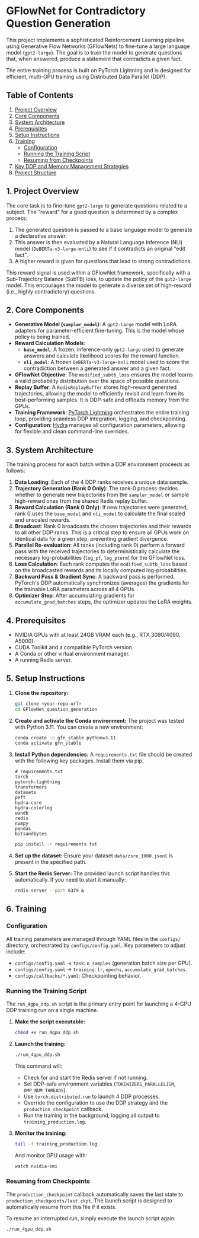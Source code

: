 # GFlowNet for Contradictory Question Generation

This project implements a sophisticated Reinforcement Learning pipeline using Generative Flow Networks (GFlowNets) to fine-tune a large language model (`gpt2-large`). The goal is to train the model to generate questions that, when answered, produce a statement that contradicts a given fact.

The entire training process is built on PyTorch Lightning and is designed for efficient, multi-GPU training using Distributed Data Parallel (DDP).

## Table of Contents

1.  [Project Overview](#project-overview)
2.  [Core Components](#core-components)
3.  [System Architecture](#system-architecture)
4.  [Prerequisites](#prerequisites)
5.  [Setup Instructions](#setup-instructions)
6.  [Training](#training)
    -   [Configuration](#configuration)
    -   [Running the Training Script](#running-the-training-script)
    -   [Resuming from Checkpoints](#resuming-from-checkpoints)
7.  [Key DDP and Memory Management Strategies](#key-ddp-and-memory-management-strategies)
8.  [Project Structure](#project-structure)

## 1. Project Overview

The core task is to fine-tune `gpt2-large` to generate questions related to a subject. The "reward" for a good question is determined by a complex process:
1.  The generated question is passed to a base language model to generate a declarative answer.
2.  This answer is then evaluated by a Natural Language Inference (NLI) model (`DeBERTa-v3-large-mnli`) to see if it contradicts an original "edit fact".
3.  A higher reward is given for questions that lead to strong contradictions.

This reward signal is used within a GFlowNet framework, specifically with a Sub-Trajectory Balance (SubTB) loss, to update the policy of the `gpt2-large` model. This encourages the model to generate a diverse set of high-reward (i.e., highly contradictory) questions.

## 2. Core Components

-   **Generative Model (`sampler_model`)**: A `gpt2-large` model with LoRA adapters for parameter-efficient fine-tuning. This is the model whose policy is being trained.
-   **Reward Calculation Models**:
    -   **`base_model`**: A frozen, inference-only `gpt2-large` used to generate answers and calculate likelihood scores for the reward function.
    -   **`nli_model`**: A frozen `DeBERTa-v3-large-mnli` model used to score the contradiction between a generated answer and a given fact.
-   **GFlowNet Objective**: The `modified_subtb_loss` ensures the model learns a valid probability distribution over the space of possible questions.
-   **Replay Buffer**: A `RedisReplayBuffer` stores high-reward generated trajectories, allowing the model to efficiently revisit and learn from its best-performing samples. It is DDP-safe and offloads memory from the GPUs.
-   **Training Framework**: [PyTorch Lightning](https://www.pytorchlightning.ai/) orchestrates the entire training loop, providing seamless DDP integration, logging, and checkpointing.
-   **Configuration**: [Hydra](https://hydra.cc/) manages all configuration parameters, allowing for flexible and clean command-line overrides.

## 3. System Architecture

The training process for each batch within a DDP environment proceeds as follows:

1.  **Data Loading**: Each of the 4 DDP ranks receives a unique data sample.
2.  **Trajectory Generation (Rank 0 Only)**: The rank-0 process decides whether to generate new trajectories from the `sampler_model` or sample high-reward ones from the shared Redis replay buffer.
3.  **Reward Calculation (Rank 0 Only)**: If new trajectories were generated, rank 0 uses the `base_model` and `nli_model` to calculate the final scaled and unscaled rewards.
4.  **Broadcast**: Rank 0 broadcasts the chosen trajectories and their rewards to all other DDP ranks. This is a critical step to ensure all GPUs work on identical data for a given step, preventing gradient divergence.
5.  **Parallel Re-evaluation**: All ranks (including rank 0) perform a forward pass with the received trajectories to deterministically calculate the necessary log-probabilities (`log_pf`, `log_pterm`) for the GFlowNet loss.
6.  **Loss Calculation**: Each rank computes the `modified_subtb_loss` based on the broadcasted rewards and its locally computed log-probabilities.
7.  **Backward Pass & Gradient Sync**: A backward pass is performed. PyTorch's DDP automatically synchronizes (averages) the gradients for the trainable LoRA parameters across all 4 GPUs.
8.  **Optimizer Step**: After accumulating gradients for `accumulate_grad_batches` steps, the optimizer updates the LoRA weights.

## 4. Prerequisites

-   NVIDIA GPUs with at least 24GB VRAM each (e.g., RTX 3090/4090, A5000).
-   CUDA Toolkit and a compatible PyTorch version.
-   A Conda or other virtual environment manager.
-   A running Redis server.

## 5. Setup Instructions

1.  **Clone the repository:**
    ```bash
    git clone <your-repo-url>
    cd GFlowNet_question_generation
    ```

2.  **Create and activate the Conda environment:**
    The project was tested with Python 3.11. You can create a new environment:
    ```bash
    conda create -n gfn_stable python=3.11
    conda activate gfn_stable
    ```

3.  **Install Python dependencies:**
    A `requirements.txt` file should be created with the following key packages. Install them via pip.
    ```
    # requirements.txt
    torch
    pytorch-lightning
    transformers
    datasets
    peft
    hydra-core
    hydra-colorlog
    wandb
    redis
    numpy
    pandas
    bitsandbytes
    ```
    ```bash
    pip install -r requirements.txt
    ```

4.  **Set up the dataset:**
    Ensure your dataset `data/zsre_1000.jsonl` is present in the specified path.

5.  **Start the Redis Server:**
    The provided launch script handles this automatically. If you need to start it manually:
    ```bash
    redis-server --port 6379 &
    ```

## 6. Training

### Configuration

All training parameters are managed through YAML files in the `configs/` directory, orchestrated by `configs/config.yaml`. Key parameters to adjust include:
-   `configs/config.yaml` -> `task`: `n_samples` (generation batch size per GPU).
-   `configs/config.yaml` -> `training`: `lr`, `epochs`, `accumulate_grad_batches`.
-   `configs/callbacks/*.yaml`: Checkpointing behavior.

### Running the Training Script

The `run_4gpu_ddp.sh` script is the primary entry point for launching a 4-GPU DDP training run on a single machine.

1.  **Make the script executable:**
    ```bash
    chmod +x run_4gpu_ddp.sh
    ```

2.  **Launch the training:**
    ```bash
    ./run_4gpu_ddp.sh
    ```
    This command will:
    -   Check for and start the Redis server if not running.
    -   Set DDP-safe environment variables (`TOKENIZERS_PARALLELISM`, `OMP_NUM_THREADS`).
    -   Use `torch.distributed.run` to launch 4 DDP processes.
    -   Override the configuration to use the DDP strategy and the `production_checkpoint` callback.
    -   Run the training in the background, logging all output to `training_production.log`.

3.  **Monitor the training:**
    ```bash
    tail -f training_production.log
    ```
    And monitor GPU usage with:
    ```bash
    watch nvidia-smi
    ```

### Resuming from Checkpoints

The `production_checkpoint` callback automatically saves the last state to `production_checkpoints/last.ckpt`. The launch script is designed to automatically resume from this file if it exists.

To resume an interrupted run, simply execute the launch script again:
```bash
./run_4gpu_ddp.sh